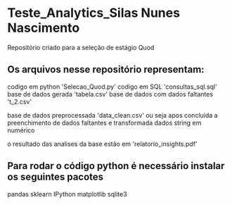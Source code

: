 # Teste_Analytics_Silas Nunes Nascimento
Repositório criado para a seleção de estágio Quod

## Os arquivos nesse repositório representam:
  codigo em python 'Selecao_Quod.py'
  codigo em SQL 'consultas_sql.sql'
  base de dados gerada 'tabela.csv'
  base de dados com dados faltantes 't_2.csv'

  base de dados preprocessada 'data_clean.csv' 
ou seja apos concluída a preenchimento de dados faltantes e transformada dados string em numérico

  o resultado das analises da base estão em 'relatorio_insights.pdf'

## Para rodar o código python é necessário instalar os seguintes pacotes
pandas
sklearn
IPython
matplotlib
sqlite3

